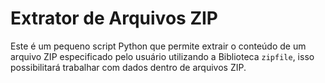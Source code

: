 # Extrator de Arquivos ZIP

Este é um pequeno script Python que permite extrair o conteúdo de um arquivo ZIP especificado pelo usuário utilizando a Biblioteca `zipfile`, isso possibilitará trabalhar com dados dentro de arquivos ZIP.
